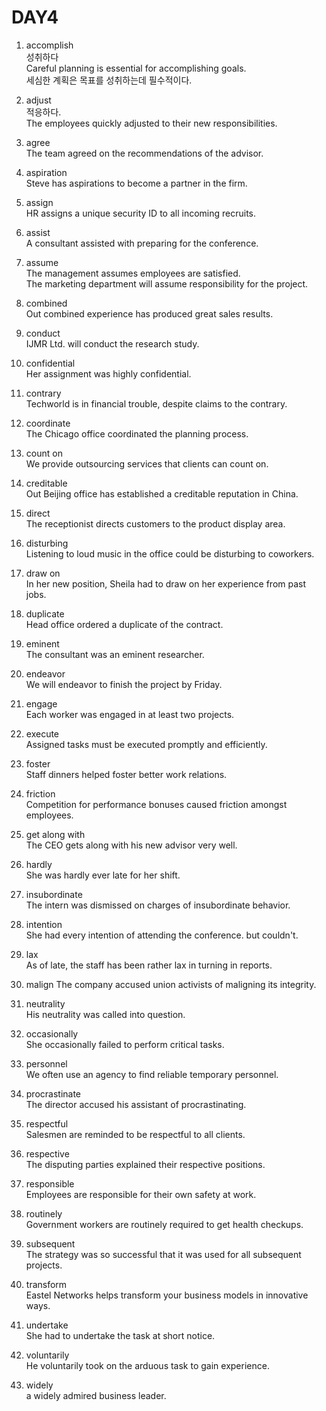 # DAY4
1. accomplish  
성취하다  
Careful planning is essential for accomplishing goals.  
세심한 계획은 목표를 성취하는데 필수적이다.  

2. adjust  
적응하다.  
The employees quickly adjusted to their new responsibilities.  

3. agree  
The team agreed on the recommendations of the advisor.  

4. aspiration  
Steve has aspirations to become a partner in the firm.  

5. assign  
HR assigns a unique security ID to all incoming recruits.  

6. assist  
A consultant assisted with preparing for the conference.  

7. assume  
The management assumes employees are satisfied.  
The marketing department will assume responsibility for the project.  

8. combined  
Out combined experience has produced great sales results.  

9. conduct  
IJMR Ltd. will conduct the research study.  

10. confidential  
Her assignment was highly confidential.  

11. contrary  
Techworld is in financial trouble, despite claims to the contrary.  

12. coordinate  
The Chicago office coordinated the planning process.  

13. count on  
We provide outsourcing services that clients can count on.  
14. creditable  
Out Beijing office has established a creditable reputation in China.  

15. direct  
The receptionist directs customers to the product display area.  

16. disturbing  
Listening to loud music in the office could be disturbing to coworkers.  

17. draw on  
In her new position, Sheila had to draw on her experience from past jobs.  

18. duplicate  
Head office ordered a duplicate of the contract.  

19. eminent  
The consultant was an eminent researcher.  

20. endeavor  
We will endeavor to finish the project by Friday.  

21. engage  
Each worker was engaged in at least two projects.  

22. execute  
Assigned tasks must be executed promptly and efficiently.  

23. foster  
Staff dinners helped foster better work relations.  

24. friction  
Competition for performance bonuses caused friction amongst employees.  

25. get along with  
The CEO gets along with his new advisor very well.  
  
26. hardly  
She was hardly ever late for her shift.  

27. insubordinate  
The intern was dismissed on charges of insubordinate behavior.  

28. intention  
She had every intention of attending the conference. but couldn't.  

29. lax  
As of late, the staff has been rather lax in turning in reports.

30. malign
The company accused union activists of maligning its integrity.  

31. neutrality  
His neutrality was called into question.  

32. occasionally  
She occasionally failed to perform critical tasks.  

33. personnel  
We often use an agency to find reliable temporary personnel.  

34. procrastinate  
The director accused his assistant of procrastinating.  

35. respectful  
Salesmen are reminded to be respectful to all clients.  

36. respective  
The disputing parties explained their respective positions.  

37. responsible  
Employees are responsible for their own safety at work.  

38. routinely  
Government workers are routinely required to get health checkups.  

39. subsequent  
The strategy was so successful that it was used for all subsequent projects.  

40. transform  
Eastel Networks helps transform your business models in innovative ways.  

41. undertake  
She had to undertake the task at short notice.  

42. voluntarily  
He voluntarily took on the arduous task to gain experience.  

43. widely  
a widely admired business leader.  
